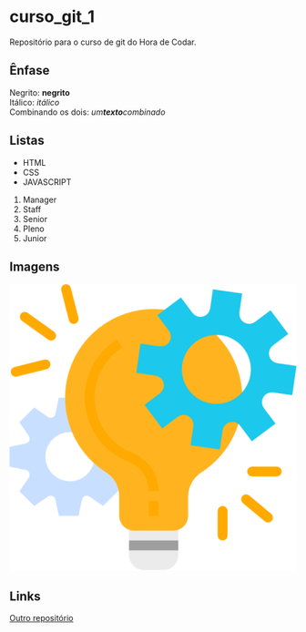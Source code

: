 # curso_git_1
Repositório para o curso de git do Hora de Codar.

## Ênfase

Negrito: **negrito** <br>
Itálico: *itálico* <br>
Combinando os dois: _um**texto**combinado_ <br>

## Listas

* HTML
* CSS
* JAVASCRIPT

1. Manager
2. Staff
3. Senior
4. Pleno
5. Junior


## Imagens

![Engrenagens e luzes](images/project-management.png)

## Links

[Outro repositório](https://github.com/Markfgui675/CalculadoraJava)
